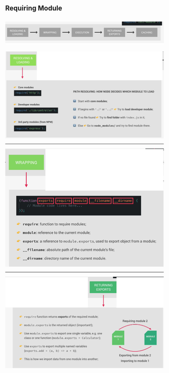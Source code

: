 ## Requiring Module

![img info](../images/06_Require.png)
---

![img info](../images/07_Resolve.png)

---
![img info](../images/08_Wrapping.png)

---

![img info](../images/09_Exports.png)